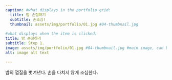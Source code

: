 ```yaml
---
caption: #what displays in the portfolio grid:
  title: 밤 손질하기
  subtitle: 손조심!
  thumbnail: assets/img/portfolio/01.jpg #04-thumbnail.jpg
  
#what displays when the item is clicked:
title: 밤 손질하기
subtitle: Step 1.
image: assets/img/portfolio/01.jpg #04-thumbnail.jpg #main image, can be a link or a file in assets/img/portfolio
alt: image alt text

---
```

밤의 껍질을 벗겨낸다. 손을 다치지 않게 조심한다.


